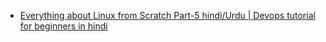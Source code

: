 - [Everything about Linux from Scratch Part-5 hindi/Urdu | Devops tutorial for beginners in hindi](https://www.youtube.com/watch?v=RLWp702zng8&list=PLBGx66SQNZ8aPsFDwb79JrS2KQBTIZo10&index=8)
